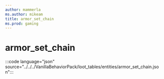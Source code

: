 ```yaml
---
author: mammerla
ms.author: mikeam
title: armor_set_chain
ms.prod: gaming
---
```


# armor_set_chain

:::code language="json" source="../../../VanillaBehaviorPack/loot_tables/entities/armor_set_chain.json":::